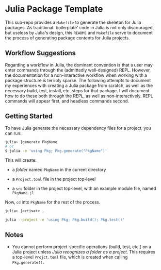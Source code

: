 Julia Package Template
======================

This sub-repo provides a `Makefile` to generate the skeleton for Julia packages.
As traditional 'boilerplate' code in Julia is not only discouraged, but useless
by Julia's design, this `README` and `Makefile` serve to document the process of
generating package contents for Julia projects.

Workflow Suggestions
--------------------

Regarding a workflow in Julia, the dominant convention is that a user may enter
commands through the (admittedly well-designed) REPL. However, the documentation
for a non-interactive workflow when working with a package structure is terribly
sparse. The following attempts to document my experiences with creating a Julia
package from scratch, as well as the necessary build, test, install, etc. steps
for that package. I will document how to do these both through the REPL, as well
as non-interactively. REPL commands will appear first, and headless commands
second.

Getting Started
---------------

To have Julia generate the necessary dependency files for a project, you can
run:

```sh
julia> ]generate PkgName
# or
$ julia -e 'using Pkg; Pkg.generate("PkgName")'
```

This will create:

- a *folder* named `PkgName` in the current directory

- a `Project.toml` file in the project top-level

- a `src` folder in the project top-level, with an example module file, named
  `PkgName.jl`

Now, `cd` into `PkgName` for the rest of the process.

```sh
julia> ]activate .
```

```sh
julia --project -e 'using Pkg; Pkg.build(); Pkg.test()'
```

Notes
-----

- You cannot perform project-specific operations (build, test, etc.) on a Julia
  project unless *Julia recognizes a folder as a project*. This requires a
  top-level `Projct.toml` file, which is created when calling `Pkg.generate()`.
